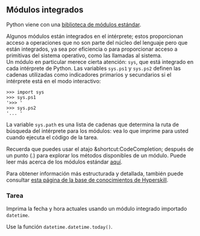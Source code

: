## Módulos integrados

Python viene con una [biblioteca de módulos estándar](https://docs.python.org/3/library/).

Algunos módulos están integrados en el intérprete; estos proporcionan acceso a operaciones que no son parte del núcleo del lenguaje pero que están integrados, ya sea por eficiencia o para proporcionar acceso a primitivas del sistema operativo, como las llamadas al sistema.  
Un módulo en particular merece cierta atención: `sys`, que está integrado en cada intérprete de Python. Las variables `sys.ps1` y `sys.ps2` definen las cadenas utilizadas como indicadores primarios y secundarios si el intérprete está en el modo interactivo:

```text
>>> import sys
>>> sys.ps1
'>>> '
>>> sys.ps2
'... '
```

La variable `sys.path` es una lista de cadenas que determina la ruta de búsqueda del intérprete para los módulos: vea lo que imprime para usted cuando ejecuta el código de la tarea.

Recuerda que puedes usar el atajo &shortcut:CodeCompletion; después de un punto (.) para explorar los métodos disponibles de un módulo. Puede leer más acerca de los módulos estándar <a href="https://docs.python.org/3/tutorial/modules.html#standard-modules">aquí</a>.

Para obtener información más estructurada y detallada, también puede consultar [esta página de la base de conocimientos de Hyperskill](https://hyperskill.org/learn/step/6019#built-in-modules?utm_source=jba&utm_medium=jba_courses_links).  

### Tarea
Imprima la fecha y hora actuales usando un módulo integrado importado `datetime`.  

<div class='hint'>Use la función <code>datetime.datetime.today()</code>.</div>